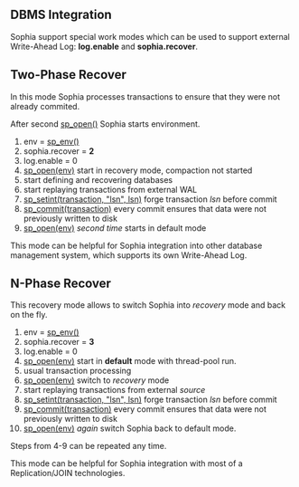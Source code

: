 
DBMS Integration
----------------

Sophia support special work modes which can be used to support
external Write-Ahead Log: **log.enable** and **sophia.recover**.

Two-Phase Recover
-----------------

In this mode Sophia processes transactions to ensure that they were not
already commited.

After second [sp_open()](../api/sp_open.md) Sophia starts environment.

1. env = [sp_env()](../api/sp_env.md)
2. sophia.recover = **2**
3. log.enable = 0
4. [sp_open(env)](../api/sp_open.md) start in recovery mode, compaction not started
  1. start defining and recovering databases
  2. start replaying transactions from external WAL
  3. [sp_setint(transaction, "lsn", lsn)](../api/sp_setint.md) forge transaction *lsn* before commit
  4. [sp_commit(transaction)](../api/sp_commit.md) every commit ensures that data were not previously written to disk
5. [sp_open(env)](../api/sp_open.md) *second time* starts in default mode

This mode can be helpful for Sophia integration into other database management system, which
supports its own Write-Ahead Log.

N-Phase Recover
---------------

This recovery mode allows to switch Sophia into *recovery* mode and back on the fly.

1.  env = [sp_env()](../api/sp_env.md)
2.  sophia.recover = **3**
3.  log.enable = 0
4.  [sp_open(env)](../api/sp_open.md) start in **default** mode with thread-pool run.
5.  usual transaction processing
6.  [sp_open(env)](../api/sp_open.md) switch to *recovery* mode
7.  start replaying transactions from external *source*
8.  [sp_setint(transaction, "lsn", lsn)](../api/sp_setint.md) forge transaction *lsn* before commit
9.  [sp_commit(transaction)](../api/sp_commit.md) every commit ensures that data were not previously written to disk
10. [sp_open(env)](../api/sp_open.md) *again* switch Sophia back to default mode.

Steps from 4-9 can be repeated any time.

This mode can be helpful for Sophia integration with most of a Replication/JOIN
technologies.
